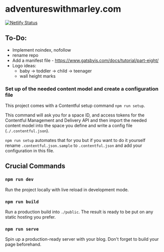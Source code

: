 # adventureswithmarley.com

[![Netlify Status](https://api.netlify.com/api/v1/badges/725f70ed-7d1e-4ac2-b463-791cc837fb15/deploy-status)](https://app.netlify.com/sites/wonderful-saha-622e17/deploys)


## To-Do:
- Implement noindex, nofollow
- rename repo
- Add a manifest file - https://www.gatsbyjs.com/docs/tutorial/part-eight/
- Logo ideas:
  - baby -> toddler -> child -> teenager
  - wall height marks

### Set up of the needed content model and create a configuration file

This project comes with a Contentful setup command `npm run setup`.

This command will ask you for a space ID, and access tokens for the Contentful Management and Delivery API and then import the needed content model into the space you define and write a config file (`./.contentful.json`).

`npm run setup` automates that for you but if you want to do it yourself rename `.contentful.json.sample` to `.contentful.json` and add your configuration in this file.

## Crucial Commands

### `npm run dev`

Run the project locally with live reload in development mode.

### `npm run build`

Run a production build into `./public`. The result is ready to be put on any static hosting you prefer.

### `npm run serve`

Spin up a production-ready server with your blog. Don't forget to build your page beforehand.

